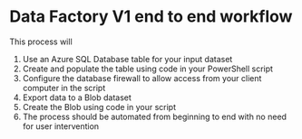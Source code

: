 # Data Factory V1 end to end workflow
 
This process will

1. Use an Azure SQL Database table for your input dataset
2. Create and populate the table using code in your PowerShell script
3. Configure the database firewall to allow access from your client computer in the script
4. Export data to a Blob dataset
5. Create the Blob using code in your script
6. The process should be automated from beginning to end with no need for user intervention